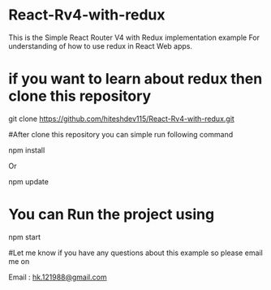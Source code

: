 # React-Rv4-with-redux
This is the Simple React Router V4 with Redux implementation example For understanding of how to use redux in React Web apps.

# if you want to learn about redux then clone this repository

git clone https://github.com/hiteshdev115/React-Rv4-with-redux.git

#After clone this repository you can simple run following command

npm install

Or

npm update

# You can Run the project using

npm start

#Let me know if you have any questions about this example so please email me on

Email : hk.121988@gmail.com
